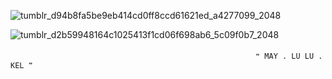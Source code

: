 ![tumblr_d94b8fa5be9eb414cd0ff8ccd61621ed_a4277099_2048](https://github.com/velocicoaster/velocicoaster/assets/163074010/cd8f6c2e-8b11-44c5-bb91-5516b58b9521)

![tumblr_d2b59948164c1025413f1cd06f698ab6_5c09f0b7_2048](https://github.com/velocicoaster/velocicoaster/assets/163074010/ce3ee46c-e4c3-47b1-9c03-f43dd84c0fc3)

　　　　　　　　　　　　　　　　　　　　　　　　　　　　``❝ MAY . LU LU . KEL ❞``

